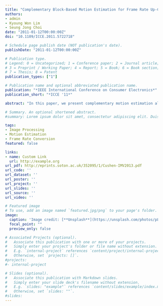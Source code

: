 ```yaml
---
title: "Complementary Block-Based Motion Estimation for Frame Rate Up-Conversion"
authors:
- admin
- Kyoung Won Lim
- Seung Jong Choi
date: "2011-01-12T00:00:00Z"
doi: "10.1109/ICCE.2011.5722718"

# Schedule page publish date (NOT publication's date).
publishDate: "2011-01-12T00:00:00Z"

# Publication type.
# Legend: 0 = Uncategorized; 1 = Conference paper; 2 = Journal article;
# 3 = Preprint / Working Paper; 4 = Report; 5 = Book; 6 = Book section;
# 7 = Thesis; 8 = Patent
publication_types: ["1"]

# Publication name and optional abbreviated publication name.
publication: "*IEEE International Conference on Consumer Electronics*"
publication_short: "*ICCE '11*"

abstract: "In this paper, we present complementary motion estimation algorithm for motion compensated frame rate up-conversion. The proposed algorithm combines forward and backward motion estimation results to make up for the weakness of each motion estimation method. It also allocates true motion vectors in occlusion regions by using the temporal relations of the forward and backward motion estimation. Thus, we reduce artifacts by false motion vectors near occlusion regions in a compensated frame."

# Summary. An optional shortened abstract.
#summary: Lorem ipsum dolor sit amet, consectetur adipiscing elit. Duis posuere tellus ac #convallis placerat. Proin tincidunt magna sed ex sollicitudin condimentum.

tags:
- Image Processing
- Motion Estimation
- Frame Rate Conversion
featured: false

links:
- name: Custom Link
  url: http://example.org
url_pdf: http://eprints.soton.ac.uk/352095/1/Cushen-IMV2013.pdf
url_code: ''
url_dataset: ''
url_poster: ''
url_project: ''
url_slides: ''
url_source: ''
url_video: ''

# Featured image
# To use, add an image named `featured.jpg/png` to your page's folder. 
image:
  caption: 'Image credit: [**Unsplash**](https://unsplash.com/photos/pLCdAaMFLTE)'
  focal_point: ""
  preview_only: false

# Associated Projects (optional).
#   Associate this publication with one or more of your projects.
#   Simply enter your project's folder or file name without extension.
#   E.g. `internal-project` references `content/project/internal-project/index.md`.
#   Otherwise, set `projects: []`.
#projects:
#- internal-project

# Slides (optional).
#   Associate this publication with Markdown slides.
#   Simply enter your slide deck's filename without extension.
#   E.g. `slides: "example"` references `content/slides/example/index.md`.
#   Otherwise, set `slides: ""`.
#slides:
---
```

